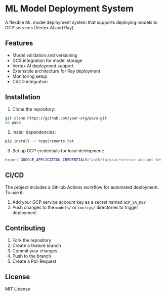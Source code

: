 # ML Model Deployment System

A flexible ML model deployment system that supports deploying models to GCP services (Vertex AI and Ray).

## Features

- Model validation and versioning
- GCS integration for model storage
- Vertex AI deployment support
- Extensible architecture for Ray deployment
- Monitoring setup
- CI/CD integration

## Installation

1. Clone the repository:
```bash
git clone https://github.com/your-org/pavo.git
cd pavo
```

2. Install dependencies:
```bash
pip install -r requirements.txt
```

3. Set up GCP credentials for local deelopment:
```bash
export GOOGLE_APPLICATION_CREDENTIALS="path/to/your/service-account-key.json"
```

## CI/CD

The project includes a GitHub Actions workflow for automated deployment. To use it:

1. Add your GCP service account key as a secret named `GCP_SA_KEY`
2. Push changes to the `models/` or `configs/` directories to trigger deployment

## Contributing

1. Fork the repository
2. Create a feature branch
3. Commit your changes
4. Push to the branch
5. Create a Pull Request

## License

MIT License 